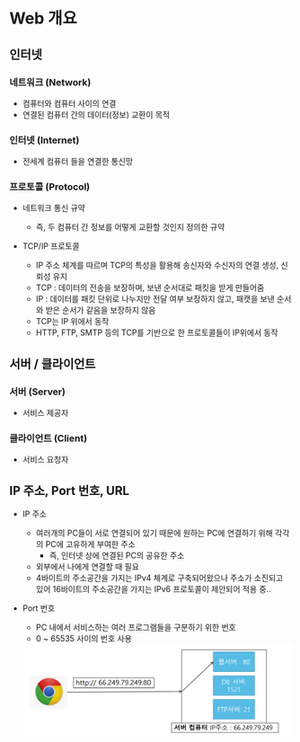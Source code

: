 # Web 개요

## 인터넷

### 네트워크 (Network)
  - 컴퓨터와 컴퓨터 사이의 연결
  - 연결된 컴퓨터 간의 데이터(정보) 교환이 목적

### 인터넷 (Internet)
  - 전세계 컴퓨터 들을 연결한 통신망

### 프로토콜 (Protocol)
  - 네트워크 통신 규약
    - 즉, 두 컴퓨터 간 정보를 어떻게 교환할 것인지 정의한 규약
    
  - TCP/IP 프로토콜
    - IP 주소 체계를 따르며 TCP의 특성을 활용해 송신자와 수신자의 연결 생성, 신뢰성 유지
    - TCP : 데이터의 전송을 보장하며, 보낸 순서대로 패킷을 받게 만들어줌
    - IP : 데이터를 패킷 단위로 나누지만 전달 여부 보장하지 않고, 패캣을 보낸 순서와 받은 순서가 같음을 보장하지 않음
    - TCP는 IP 위에서 동작
    - HTTP, FTP, SMTP 등의 TCP를 기반으로 한 프로토콜들이 IP위에서 동작

## 서버 / 클라이언트

### 서버 (Server)
  - 서비스 제공자

### 클라이언트 (Client)
  - 서비스 요청자

## IP 주소, Port 번호, URL
  - IP 주소
    - 여러개의 PC들이 서로 연결되어 있기 때문에 원하는 PC에 연결하기 위해 각각의 PC에 고유하게 부여한 주소
      - 즉, 인터넷 상에 연결된 PC의 공유한 주소 
    - 외부에서 나에게 연결할 때 필요
    - 4바이트의 주소공간을 가지는 IPv4 체계로 구축되어왔으나 주소가 소진되고 있어 16바이트의 주소공간을 가지는 IPv6 프로토콜이 제안되어 적용 중..
    
  - Port 번호
    - PC 내에서 서비스하는 여러 프로그램들을 구분하기 위한 번호
    - 0 ~ 65535 사이의 번호 사용

    <img src="./images/image1.PNG">
